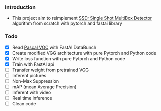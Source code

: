### Introduction
- This project aim to reimplement [SSD: Single Shot MultiBox Detector](https://arxiv.org/abs/1512.02325) algorithm from scratch with pytorch and fastai library
### Todo
- [x] Read [Pascal VOC](http://host.robots.ox.ac.uk/pascal/VOC/) with FastAI DataBunch
- [x] Create modified VGG architecture with pure Pytorch and Python code
- [x] Write loss function with pure Pytorch and Python code
- [x] Train with FastAI api
- [ ] Transfer weight from pretrained VGG
- [ ] Inferent pictures
- [ ] Non-Max Suppression
- [ ] mAP (mean Average Precision)
- [ ] Inferent with video
- [ ] Real time inference
- [ ] Clean code
